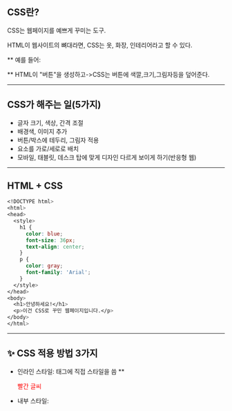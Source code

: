 ## CSS란?
CSS는 웹페이지를 예쁘게 꾸미는 도구.

HTML이 웹사이트의 뼈대라면, CSS는 옷, 화장, 인테리어라고 할 수 있다.

** 예를 들어:

** HTML이 "버튼"을 생성하고->CSS는 버튼에 색깔,크기,그림자등을 덮어준다.

---
## CSS가 해주는 일(5가지)
* 글자 크기, 색상, 간격 조절
* 배경색, 이미지 추가
* 버튼/박스에 테두리, 그림자 적용
* 요소를 가로/세로로 배치
* 모바일, 태블릿, 데스크 탑에 맞게 디자인 다르게 보이게 하기(반응형 웹)

---

## HTML + CSS
```css
<!DOCTYPE html>
<html>
<head>
  <style>
    h1 {
      color: blue;
      font-size: 36px;
      text-align: center;
    }
    p {
      color: gray;
      font-family: 'Arial';
    }
  </style>
</head>
<body>
  <h1>안녕하세요!</h1>
  <p>이건 CSS로 꾸민 웹페이지입니다.</p>
</body>
</html>
```
---
## ✨ CSS 적용 방법 3가지
* 인라인 스타일: 태그에 직접 스타일을 씀
** <p style="color:red;">빨간 글씨</p>
* 내부 스타일: <style> 태그 안에 작성
* 외부 스타일시트: .css 파일로 따로 작성
** <link rel="stylesheet" href="style.css">


